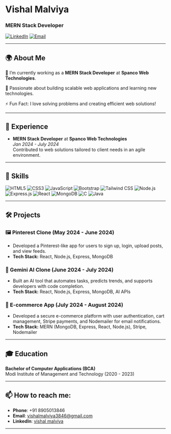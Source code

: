 # Vishal Malviya
### MERN Stack Developer

[![LinkedIn](https://img.shields.io/badge/-LinkedIn-blue?style=for-the-badge&logo=linkedin)](https://www.linkedin.com/in/vishalmalviya3846)
[![Email](https://img.shields.io/badge/-Email-red?style=for-the-badge&logo=gmail)](mailto:vishalmalviya3846@gmail.com)

---

## 🌍 About Me

🔭 I’m currently working as a **MERN Stack Developer** at **Spanco Web Technologies**.

🌱 Passionate about building scalable web applications and learning new technologies.

⚡ Fun Fact: I love solving problems and creating efficient web solutions!

---

## 💼 Experience

- **MERN Stack Developer** at **Spanco Web Technologies**  
  *Jan 2024 - July 2024*  
  Contributed to web solutions tailored to client needs in an agile environment.

---

## 🚀 Skills

![HTML5](https://img.shields.io/badge/-HTML5-E34F26?style=for-the-badge&logo=html5&logoColor=white)
![CSS3](https://img.shields.io/badge/-CSS3-1572B6?style=for-the-badge&logo=css3&logoColor=white)
![JavaScript](https://img.shields.io/badge/-JavaScript-F7DF1E?style=for-the-badge&logo=javascript&logoColor=black)
![Bootstrap](https://img.shields.io/badge/-Bootstrap-563D7C?style=for-the-badge&logo=bootstrap)
![Tailwind CSS](https://img.shields.io/badge/-TailwindCSS-06B6D4?style=for-the-badge&logo=tailwindcss&logoColor=white)
![Node.js](https://img.shields.io/badge/-Node.js-339933?style=for-the-badge&logo=node.js&logoColor=white)
![Express.js](https://img.shields.io/badge/-Express.js-000000?style=for-the-badge&logo=express&logoColor=white)
![React](https://img.shields.io/badge/-React-61DAFB?style=for-the-badge&logo=react&logoColor=black)
![MongoDB](https://img.shields.io/badge/-MongoDB-47A248?style=for-the-badge&logo=mongodb&logoColor=white)
![C](https://img.shields.io/badge/-C-00599C?style=for-the-badge&logo=c&logoColor=white)
![Java](https://img.shields.io/badge/-Java-007396?style=for-the-badge&logo=java&logoColor=white)

---

## 🛠️ Projects

### 🖼️ Pinterest Clone (May 2024 - June 2024)
- Developed a Pinterest-like app for users to sign up, login, upload posts, and view feeds.
- **Tech Stack:** React, Node.js, Express, MongoDB

### 🧠 Gemini AI Clone (June 2024 - July 2024)
- Built an AI tool that automates tasks, predicts trends, and supports developers with code completion.
- **Tech Stack:** React, Node.js, Express, MongoDB, AI APIs

### 🛒 E-commerce App (July 2024 - August 2024)
- Developed a secure e-commerce platform with user authentication, cart management, Stripe payments, and Nodemailer for email notifications.
- **Tech Stack:** MERN (MongoDB, Express, React, Node.js), Stripe, Nodemailer

---

## 🎓 Education

**Bachelor of Computer Applications (BCA)**  
Modi Institute of Management and Technology (2020 - 2023)

---

## 📫 How to reach me:

- **Phone**: +91 8905013846  
- **Email**: [vishalmalviya3846@gmail.com](mailto:vishalmalviya3846@gmail.com)  
- **LinkedIn**: [vishal malviya](https://www.linkedin.com/in/vishalmalviya3846)


---
